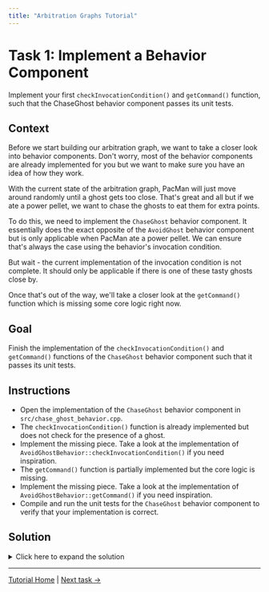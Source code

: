 ```yaml
---
title: "Arbitration Graphs Tutorial"
---
```


# Task 1: Implement a Behavior Component

Implement your first `checkInvocationCondition()` and `getCommand()` function, such that the ChaseGhost behavior component passes its unit tests.

## Context

Before we start building our arbitration graph, we want to take a closer look into behavior components.
Don't worry, most of the behavior components are already implemented for you
  but we want to make sure you have an idea of how they work.

With the current state of the arbitration graph, PacMan will just move around randomly until a ghost gets too close.
That's great and all but if we ate a power pellet, we want to chase the ghosts to eat them for extra points.

To do this, we need to implement the `ChaseGhost` behavior component.
It essentially does the exact opposite of the `AvoidGhost` behavior component
  but is only applicable when PacMan ate a power pellet.
We can ensure that's always the case using the behavior's invocation condition.

But wait - the current implementation of the invocation condition is not complete.
It should only be applicable if there is one of these tasty ghosts close by.

Once that's out of the way, we'll take a closer look at the `getCommand()` function which is missing some core logic right now.

## Goal

Finish the implementation of the `checkInvocationCondition()` and `getCommand()` functions
  of the `ChaseGhost` behavior component such that it passes its unit tests.

## Instructions

- Open the implementation of the `ChaseGhost` behavior component in `src/chase_ghost_behavior.cpp`.
- The `checkInvocationCondition()` function is already implemented but does not check for the presence of a ghost.
- Implement the missing piece. Take a look at the implementation of `AvoidGhostBehavior::checkInvocationCondition()` if you need inspiration.
- The `getCommand()` function is partially implemented but the core logic is missing.
- Implement the missing piece. Take a look at the implementation of `AvoidGhostBehavior::getCommand()` if you need inspiration.
- Compile and run the unit tests for the `ChaseGhost` behavior component to verify that your implementation is correct.

## Solution

<details>
<summary>Click here to expand the solution</summary>

Fix the invocation condition in `src/chase_ghost_behavior.cpp`:
```cpp
bool ChaseGhostBehavior::checkInvocationCondition(const Time& time) const {
    return environmentModel_->closestScaredGhost(time).has_value() &&
           environmentModel_->closestScaredGhost(time)->ghost.scaredCountdown > parameters_.minScaredTicksLeft &&
           environmentModel_->closestScaredGhost(time)->distance < parameters_.invocationMinDistance; // Only applicable if a ghost is close by
}
```

Add the missing piece of the `getCommand()` function in `src/chase_ghost_behavior.cpp`:
```cpp
Command ChaseGhostBehavior::getCommand(const Time& time) {
    auto pacmanPosition = environmentModel_->pacmanPosition();

    auto closestScaredGhost = environmentModel_->closestScaredGhost(time);
    if (!closestScaredGhost) {
        throw std::runtime_error("Can not compute command to chase ghost because there are no scared ghosts.");
    }

    auto ghostPosition = closestScaredGhost->ghost.position;

    std::optional<Direction> direction;

    // Add this part:
    // Chose the direction moving pacman towards the closest scared ghost
    double minDistance = std::numeric_limits<double>::max();
    for (const auto& move : Move::possibleMoves()) {
        auto nextPosition = environmentModel_->positionConsideringTunnel(pacmanPosition + move.deltaPosition);

        if (environmentModel_->isWall(nextPosition)) {
            continue;
        }

        // Chose the direction moving pacman towards the closest scared ghost (considering ghost movement)
        auto nextDistance = environmentModel_->mazeDistance(nextPosition, ghostPosition);
        if (nextDistance < minDistance) {
            direction = move.direction;
            minDistance = nextDistance;
        }
    }

    if (!direction) {
        throw std::runtime_error("Failed to compute direction to chase the closest ghost.");
    }

    return Command{direction.value()};
}

```
</details>


---
[Tutorial Home](../Tutorial.md)
|
[Next task →](2_extend_arbitration_graph.md)
